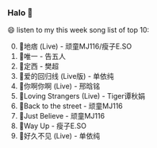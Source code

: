 

### Halo 👋

😄 listen to my this week song list of top 10:

0. 🌈地痞 (Live) - 顽童MJ116/瘦子E.SO
1. 🌈唯一 - 告五人
2. 🌈定西 - 樊超
3. 🌈爱的回归线 (Live版) - 单依纯
4. 🌈你啊你啊 (Live) - 邢晗铭
5. 🌈Loving Strangers (Live) - Tiger谭秋娟
6. 🌈Back to the street - 顽童MJ116
7. 🌈Just Believe - 顽童MJ116
8. 🌈Way Up - 瘦子E.SO
9. 🌈好久不见 (Live) - 单依纯

